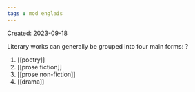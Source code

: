 ```yaml
---
tags : mod englais
---
```

Created: 2023-09-18

Literary works can generally be grouped into four main forms: 
?
1. [[poetry]]
2. [[prose fiction]]
3. [[prose non-fiction]]
4. [[drama]]
